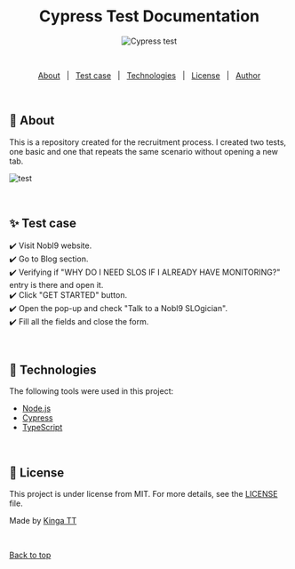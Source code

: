 <h1 align="center">Cypress Test Documentation</h1>

<p align="center">
  <img alt="Cypress test" src="https://img.shields.io/endpoint?url=https://dashboard.cypress.io/badge/simple/iachi5&style=flat&logo=cypress">
</p>

<br>

<p align="center">
  <a href="#dart-about">About</a> &#xa0; | &#xa0; 
  <a href="#sparkles-features">Test case</a> &#xa0; | &#xa0;
  <a href="#rocket-technologies">Technologies</a> &#xa0; | &#xa0;
  <a href="#memo-license">License</a> &#xa0; | &#xa0;
  <a href="https://github.com/kingates" target="_blank">Author</a>
</p>

<br>

## :dart: About ##

This is a repository created for the recruitment process. I created two tests, one basic and one that repeats the same scenario without opening a new tab.


![test](https://user-images.githubusercontent.com/29677939/137642536-24dbc38f-03dd-4bad-837d-bd2de43c08ea.PNG)

<br>

## :sparkles: Test case ##

:heavy_check_mark: Visit Nobl9 website.\
:heavy_check_mark: Go to Blog section.\
:heavy_check_mark: Verifying if "WHY DO I NEED SLOS IF I ALREADY HAVE MONITORING?" entry is there and open it.\
:heavy_check_mark: Click "GET STARTED" button.\
:heavy_check_mark: Open the pop-up and check "Talk to a Nobl9 SLOgician".\
:heavy_check_mark: Fill all the fields and close the form.

<br>

## :rocket: Technologies ##

The following tools were used in this project:

- [Node.js](https://nodejs.org/en/)
- [Cypress](https://docs.cypress.io/guides/overview/why-cypress)
- [TypeScript](https://www.typescriptlang.org/)

<br>

## :memo: License ##

This project is under license from MIT. For more details, see the [LICENSE](LICENSE.md) file.


Made by <a href="https://github.com/kingates" target="_blank">Kinga TT</a>

&#xa0;

<a href="#top">Back to top</a>
